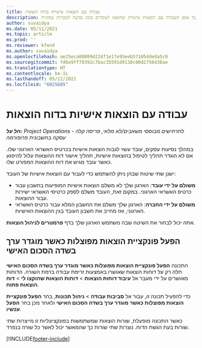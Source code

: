 ```yaml
---
title: עבודה עם הוצאות אישיות בדוח הוצאות
description: נושא זה מספק מידע על אופן העבודה עם הוצאות אישיות שהוצאו לעובדים בזמן נסיעה למטרות עסקיות.
author: suvaidya
ms.date: 05/11/2021
ms.topic: article
ms.prod: ''
ms.reviewer: kfend
ms.author: suvaidya
ms.openlocfilehash: ae25eca08089d224f1e17e95eeb571054de8a5c0
ms.sourcegitcommit: fd6e9ff78392c7bac35591d9130c00d2750438ae
ms.translationtype: HT
ms.contentlocale: he-IL
ms.lasthandoff: 05/12/2021
ms.locfileid: "6025685"
---
```

# <a name="work-with-personal-expenses-on-an-expense-report"></a>עבודה עם הוצאות אישיות בדוח הוצאות

_**חל על:** Project Operations לתרחישים מבוססי משאבים/לא מלאי, פריסה קלה - עסקה בחשבונית פרופורמה_

במהלך נסיעות עסקים, עובד עשוי לגבות הוצאות אישיות בכרטיס האשראי הארגוני שלו. אם לא הוגדר תהליך לטיפול בהוצאות אישיות, תהליך אישור דוח ההוצאות עלול להיפגע כאשר עובד מגיש את דוח ההוצאות המפורט שלו.

ישנן שתי שיטות שבהן ניתן להשתמש כדי לעבוד עם הוצאות אישיות של העובד:

  - **משולם על ידי עובד**: הארגון שלך לא משלם הוצאות אישיות המופיעות בחשבון עבור כרטיס האשראי הארגוני. במקום זאת, העובד משלם לספק כרטיסי האשראי ישירות עבור ההוצאות. 
  - **משולם על ידי החברה**: הארגון שלך משלם את החשבון המלא עבור כרטיס האשראי הארגוני, ואז מחייב את חשבון העובד בגין ההוצאות האישיות.

אתה יכול לבחור את השיטה שבה משתמש הארגון שלך בדף **פרמטרים לניהול הוצאות**.


## <a name="enable-split-expense-function-when-personal-amount-field-has-value-defined"></a>הפעל פונקציית הוצאות מפוצלות כאשר מוגדר ערך בשדה הסכום האישי

התכונה **הפעל פונקציית הוצאות מפוצלות כאשר מוגדר ערך בשדה הסכום האישי** חלה רק על דוחות הוצאות שאושרו באמצעות זרימת עבודה ברמת השורה. הדוחות מאושרים על ידי מעבר אל **עיבוד דוחות הוצאות** > **דוחות הוצאות שהוקצו לי** > **דוח הוצאות פתוח**. 

כדי להפעיל תכונה זו, עבור אל **סביבות עבודה** > **ניהול תכונות**, בחר **הפעל פונקציית הוצאות מפוצלות כאשר מוגדר ערך בשדה הסכום האישי** ולאחר מכן בחר **הפעל עכשיו**. 

כאשר התכונה מופעלת, שורות הוצאות שמשתמשות בפונקציונליות זו מייצרות שתי שורות בעת הגשת הדוח. נוצרות שתי שורות כך שהמאשר יכול לאשר כל שורה בנפרד.


[!INCLUDE[footer-include](../includes/footer-banner.md)]
